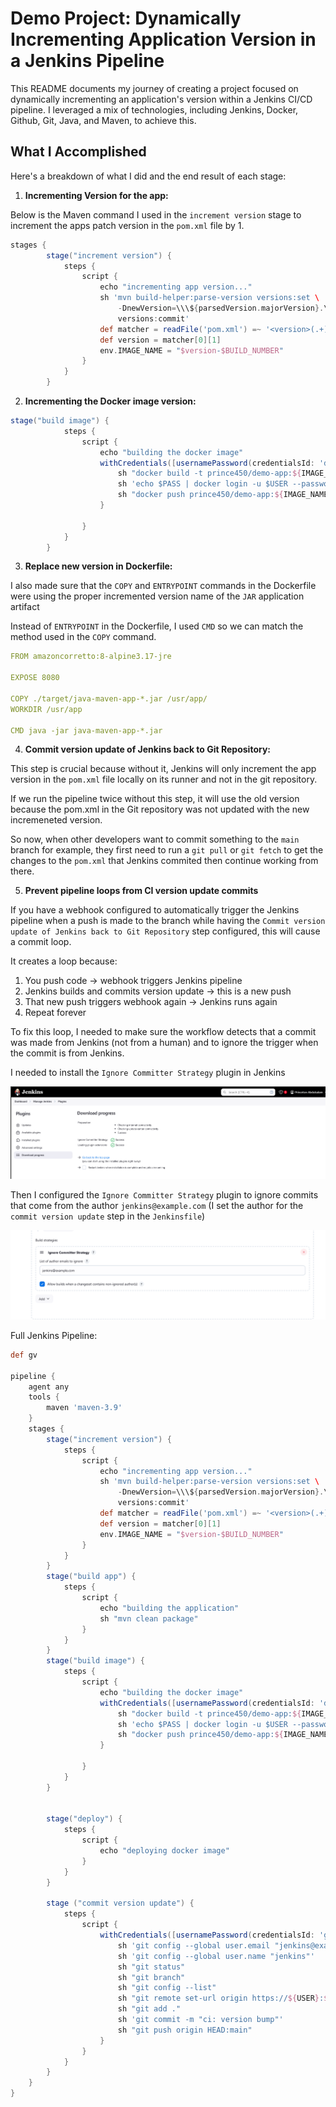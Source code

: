 # Demo Project: Dynamically Incrementing Application Version in a Jenkins Pipeline

 This README documents my journey of creating a project focused on dynamically incrementing an application's version within a Jenkins CI/CD pipeline. I leveraged a mix of technologies, including Jenkins, Docker, Github, Git, Java, and Maven, to achieve this.

## What I Accomplished

Here's a breakdown of what I did and the end result of each stage:


1. **Incrementing Version for the app:**

Below is the Maven command I used in the `increment version` stage to increment the apps patch version in the `pom.xml` file by 1.

```groovy
stages {
        stage("increment version") {
            steps {
                script {
                    echo "incrementing app version..."
                    sh 'mvn build-helper:parse-version versions:set \
                        -DnewVersion=\\\${parsedVersion.majorVersion}.\\\${parsedVersion.minorVersion}.\\\${parsedVersion.nextIncrementalVersion} \
                        versions:commit'
                    def matcher = readFile('pom.xml') =~ '<version>(.+)</version>'
                    def version = matcher[0][1]
                    env.IMAGE_NAME = "$version-$BUILD_NUMBER"
                }
            }
        }
```


2. **Incrementing the Docker image version:**
```groovy
stage("build image") {
            steps {
                script {
                    echo "building the docker image"
                    withCredentials([usernamePassword(credentialsId: 'docker-hub-repo', passwordVariable: 'PASS', usernameVariable: 'USER')]) {
                        sh "docker build -t prince450/demo-app:${IMAGE_NAME} ."
                        sh 'echo $PASS | docker login -u $USER --password-stdin'
                        sh "docker push prince450/demo-app:${IMAGE_NAME}"
                    }

                }
            }
        }
```

3. **Replace new version in Dockerfile:**

I also made sure that the `COPY` and `ENTRYPOINT` commands in the Dockerfile were using the proper incremented version name of the `JAR` application artifact 

Instead of `ENTRYPOINT` in the Dockerfile, I used `CMD` so we can match the method used in the `COPY` command.

```yaml
FROM amazoncorretto:8-alpine3.17-jre

EXPOSE 8080

COPY ./target/java-maven-app-*.jar /usr/app/
WORKDIR /usr/app

CMD java -jar java-maven-app-*.jar
```

4.  **Commit version update of Jenkins back to Git Repository:**

This step is crucial because without it, Jenkins will only increment the app version in the `pom.xml` file locally on its runner and not in the git repository. 

If we run the pipeline twice without this step, it will use the old version because the pom.xml in the Git repository was not updated with the new incremeneted version.

So now, when other developers want to commit something to the `main` branch for example, they first need to run a `git pull` or `git fetch` to get the changes to the `pom.xml` that Jenkins commited then continue working from there.

5.  **Prevent pipeline loops from CI version update commits**

If you have a webhook configured to automatically trigger the Jenkins pipeline when a push is made to the branch while having the `Commit version update of Jenkins back to Git Repository` step configured, this will cause a commit loop.

It creates a loop because:

1. You push code → webhook triggers Jenkins pipeline
2. Jenkins builds and commits version update → this is a new push
3. That new push triggers webhook again → Jenkins runs again
4. Repeat forever

To fix this loop, I needed to make sure the workflow detects that a commit was made from Jenkins (not from a human) and to ignore the trigger when the commit is from Jenkins.

I needed to install the `Ignore Committer Strategy` plugin in Jenkins

![ignore](https://github.com/Princeton45/jenkins-dynamic-versioning/blob/main/images/ignore.png)

Then I configured the `Ignore Committer Strategy` plugin to ignore commits that come from the author `jenkins@example.com` (I set the author for the `commit version update` step in the `Jenkinsfile`)

![ignore](https://github.com/Princeton45/jenkins-dynamic-versioning/blob/main/images/ignore2.png)


Full Jenkins Pipeline:

```groovy
def gv

pipeline {   
    agent any
    tools {
        maven 'maven-3.9'
    }
    stages {
        stage("increment version") {
            steps {
                script {
                    echo "incrementing app version..."
                    sh 'mvn build-helper:parse-version versions:set \
                        -DnewVersion=\\\${parsedVersion.majorVersion}.\\\${parsedVersion.minorVersion}.\\\${parsedVersion.nextIncrementalVersion} \
                        versions:commit'
                    def matcher = readFile('pom.xml') =~ '<version>(.+)</version>'
                    def version = matcher[0][1]
                    env.IMAGE_NAME = "$version-$BUILD_NUMBER"
                }
            }
        }
        stage("build app") {
            steps {
                script {
                    echo "building the application"
                    sh "mvn clean package"
                }
            }
        }
        stage("build image") {
            steps {
                script {
                    echo "building the docker image"
                    withCredentials([usernamePassword(credentialsId: 'docker-hub-repo', passwordVariable: 'PASS', usernameVariable: 'USER')]) {
                        sh "docker build -t prince450/demo-app:${IMAGE_NAME} ."
                        sh 'echo $PASS | docker login -u $USER --password-stdin'
                        sh "docker push prince450/demo-app:${IMAGE_NAME}"
                    }

                }
            }
        }


        stage("deploy") {
            steps {
                script {
                    echo "deploying docker image"
                }
            }
        }

        stage ("commit version update") {
            steps {
                script {
                    withCredentials([usernamePassword(credentialsId: 'github-credentials', passwordVariable: 'PASS', usernameVariable: 'USER')]){
                        sh 'git config --global user.email "jenkins@example.com"'
                        sh 'git config --global user.name "jenkins"'
                        sh "git status"
                        sh "git branch"
                        sh "git config --list"
                        sh "git remote set-url origin https://${USER}:${PASS}@github.com/Princeton45/jenkins-dynamic-versioning.git"
                        sh "git add ."
                        sh 'git commit -m "ci: version bump"'
                        sh "git push origin HEAD:main"
                    }
                }
            }
        }               
    }
} 
```
    